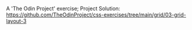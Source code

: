 A 'The Odin Project' exercise;
Project Solution: https://github.com/TheOdinProject/css-exercises/tree/main/grid/03-grid-layout-3
